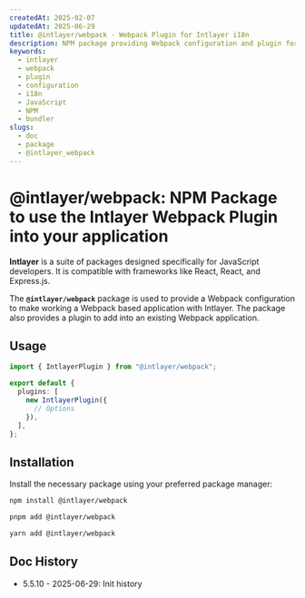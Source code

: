 ```yaml
---
createdAt: 2025-02-07
updatedAt: 2025-06-29
title: @intlayer/webpack - Webpack Plugin for Intlayer i18n
description: NPM package providing Webpack configuration and plugin for seamless integration of Intlayer internationalization with Webpack-based applications.
keywords:
  - intlayer
  - webpack
  - plugin
  - configuration
  - i18n
  - JavaScript
  - NPM
  - bundler
slugs:
  - doc
  - package
  - @intlayer_webpack
---
```


# @intlayer/webpack: NPM Package to use the Intlayer Webpack Plugin into your application

**Intlayer** is a suite of packages designed specifically for JavaScript developers. It is compatible with frameworks like React, React, and Express.js.

The **`@intlayer/webpack`** package is used to provide a Webpack configuration to make working a Webpack based application with Intlayer. The package also provides a plugin to add into an existing Webpack application.

## Usage

```ts
import { IntlayerPlugin } from "@intlayer/webpack";

export default {
  plugins: [
    new IntlayerPlugin({
      // Options
    }),
  ],
};
```

## Installation

Install the necessary package using your preferred package manager:

```bash packageManager="npm"
npm install @intlayer/webpack
```

```bash packageManager="pnpm"
pnpm add @intlayer/webpack
```

```bash packageManager="yarn"
yarn add @intlayer/webpack
```

## Doc History

- 5.5.10 - 2025-06-29: Init history
